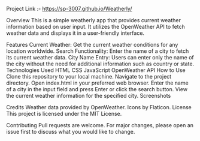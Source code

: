 Project Link :-  https://sp-3007.github.io/Weatherly/

Overview
This is a simple weatherly app that provides current weather information based on user input. It utilizes the OpenWeather API to fetch weather data and displays it in a user-friendly interface.

Features
Current Weather: Get the current weather conditions for any location worldwide.
Search Functionality: Enter the name of a city to fetch its current weather data.
City Name Entry: Users can enter only the name of the city without the need for additional information such as country or state.
Technologies Used
HTML
CSS
JavaScript
OpenWeather API
How to Use
Clone this repository to your local machine.
Navigate to the project directory.
Open index.html in your preferred web browser.
Enter the name of a city in the input field and press Enter or click the search button.
View the current weather information for the specified city.
Screenshots


Credits
Weather data provided by OpenWeather.
Icons by Flaticon.
License
This project is licensed under the MIT License.

Contributing
Pull requests are welcome. For major changes, please open an issue first to discuss what you would like to change.

